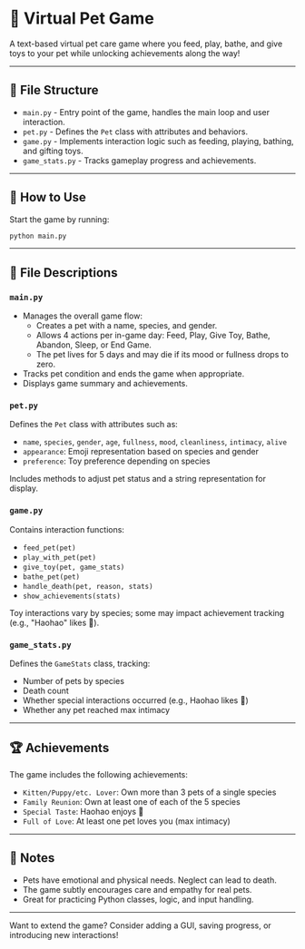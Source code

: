 # 🐾 Virtual Pet Game

A text-based virtual pet care game where you feed, play, bathe, and give toys to your pet while unlocking achievements along the way!

---

## 📁 File Structure

- `main.py` - Entry point of the game, handles the main loop and user interaction.
- `pet.py` - Defines the `Pet` class with attributes and behaviors.
- `game.py` - Implements interaction logic such as feeding, playing, bathing, and gifting toys.
- `game_stats.py` - Tracks gameplay progress and achievements.

---

## 🔧 How to Use

Start the game by running:

```bash
python main.py
```

---

## 🧸 File Descriptions

### `main.py`

- Manages the overall game flow:
  - Creates a pet with a name, species, and gender.
  - Allows 4 actions per in-game day: Feed, Play, Give Toy, Bathe, Abandon, Sleep, or End Game.
  - The pet lives for 5 days and may die if its mood or fullness drops to zero.
- Tracks pet condition and ends the game when appropriate.
- Displays game summary and achievements.

### `pet.py`

Defines the `Pet` class with attributes such as:

- `name`, `species`, `gender`, `age`, `fullness`, `mood`, `cleanliness`, `intimacy`, `alive`
- `appearance`: Emoji representation based on species and gender
- `preference`: Toy preference depending on species

Includes methods to adjust pet status and a string representation for display.

### `game.py`

Contains interaction functions:

- `feed_pet(pet)`
- `play_with_pet(pet)`
- `give_toy(pet, game_stats)`
- `bathe_pet(pet)`
- `handle_death(pet, reason, stats)`
- `show_achievements(stats)`

Toy interactions vary by species; some may impact achievement tracking (e.g., "Haohao" likes 💩).

### `game_stats.py`

Defines the `GameStats` class, tracking:

- Number of pets by species
- Death count
- Whether special interactions occurred (e.g., Haohao likes 💩)
- Whether any pet reached max intimacy

---

## 🏆 Achievements

The game includes the following achievements:

- `Kitten/Puppy/etc. Lover`: Own more than 3 pets of a single species
- `Family Reunion`: Own at least one of each of the 5 species
- `Special Taste`: Haohao enjoys 💩
- `Full of Love`: At least one pet loves you (max intimacy)

---

## 📌 Notes

- Pets have emotional and physical needs. Neglect can lead to death.
- The game subtly encourages care and empathy for real pets.
- Great for practicing Python classes, logic, and input handling.

---

Want to extend the game? Consider adding a GUI, saving progress, or introducing new interactions!